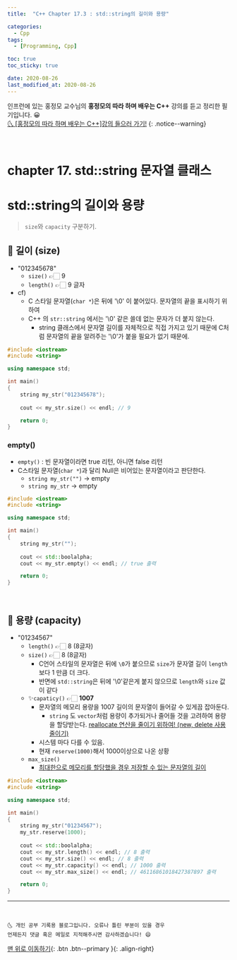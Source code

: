 ```yaml
---
title:  "C++ Chapter 17.3 : std::string의 길이와 용량" 

categories:
  - Cpp
tags:
  - [Programming, Cpp]

toc: true
toc_sticky: true

date: 2020-08-26
last_modified_at: 2020-08-26
---
```


인프런에 있는 홍정모 교수님의 **홍정모의 따라 하며 배우는 C++** 강의를 듣고 정리한 필기입니다. 😀    
[🌜 [홍정모의 따라 하며 배우는 C++]강의 들으러 가기!](https://www.inflearn.com/course/following-c-plus)
{: .notice--warning}

<br> 

# chapter 17. std::string 문자열 클래스

# std::string의 길이와 용량

> `size`와 `capacity` 구분하기.

## 🔔 길이 (size)

- "012345678"
  - `size()` 👉🏻 9    
  - `length()` 👉🏻 9 글자 
- cf)
  - C 스타일 문자열(`char *`)은 뒤에 '\0' 이 붙어있다. 문자열의 끝을 표시하기 위하여
  - C++ 의 `str::string` 에서는 '\0' 같은 쓸데 없는 문자가 더 붙지 않는다.
    - string 클래스에서 문자열 길이를 자체적으로 직접 가지고 있기 때문에 C처럼 문자열의 끝을 알려주는 '\0'가 붙을 필요가 없기 때문에.

```cpp
#include <iostream>
#include <string>

using namespace std;

int main()
{
	string my_str("012345678");
	
	cout << my_str.size() << endl; // 9

	return 0;
}
```

### empty()

- `empty()` : 빈 문자열이라면 true 리턴, 아니면 false 리턴
- C스타일 문자열(`char *`)과 달리 Null은 비어있는 문자열이라고 판단한다.
    - `string my_str("")` → empty
    - `string my_str` → empty

```cpp
#include <iostream>
#include <string>

using namespace std;

int main()
{
	string my_str("");
	
	cout << std::boolalpha;   
	cout << my_str.empty() << endl; // true 출력

	return 0;
}

```

<br>

## 🔔 용량 (capacity)

- "01234567"
    - `length()` 👉🏻 8   (8글자)
    - `size()` 👉🏻 8   (8글자)
      - C언어 스타일의 문자열은 뒤에 `\0`가 붙으므로 `size`가 문자열 길이 `length`보다 1 만큼 더 크다.
      - 반면에 `std::string`은 뒤에 '\0'같은게 붙지 않으므로 `length`와 `size` 값이 같다
    - ✨`capaticy()` 👉🏻 **1007**  
      - 문자열의 메모리 용량을 1007 길이의 문자열이 들어갈 수 있게끔 잡아둔다.
        - `string` 도 `vector`처럼 용량이 추가되거나 줄어들 것을 고려하여 용량을 할당받는다. <u>reallocate 연산을 줄이기 위하여! (new, delete 사용 줄이기)</u>
      - 시스템 마다 다를 수 있음. 
      - 현재 `reserve(1000)`해서 1000이상으로 나온 상황
    - `max_size()`
      - <u>최대한으로 메모리를 할당했을 경우 저장할 수 있는 문자열의 길이</u>

```cpp
#include <iostream>
#include <string>

using namespace std;

int main()
{
	string my_str("01234567");
	my_str.reserve(1000);
	
	cout << std::boolalpha;   
	cout << my_str.length() << endl; // 8 출력
	cout << my_str.size() << endl; // 8 출력
	cout << my_str.capacity() << endl; // 1000 출력
	cout << my_str.max_size() << endl; // 46116861018427387897 출력

	return 0;
}

```

***
<br>

    🌜 개인 공부 기록용 블로그입니다. 오류나 틀린 부분이 있을 경우 
    언제든지 댓글 혹은 메일로 지적해주시면 감사하겠습니다! 😄

[맨 위로 이동하기](#){: .btn .btn--primary }{: .align-right}
<br>
